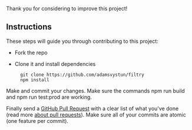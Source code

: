 Thank you for considering to improve this project!

## Instructions

These steps will guide you through contributing to this project:

- Fork the repo
- Clone it and install dependencies

		git clone https://github.com/adamsvystun/filtry
		npm install

Make and commit your changes. Make sure the commands npm run build and npm run test:prod are working.

Finally send a [GitHub Pull Request](https://github.com/adamsvystun/filtry/compare?expand=1) with a clear list of what you've done (read more [about pull requests](https://help.github.com/articles/about-pull-requests/)). Make sure all of your commits are atomic (one feature per commit).
